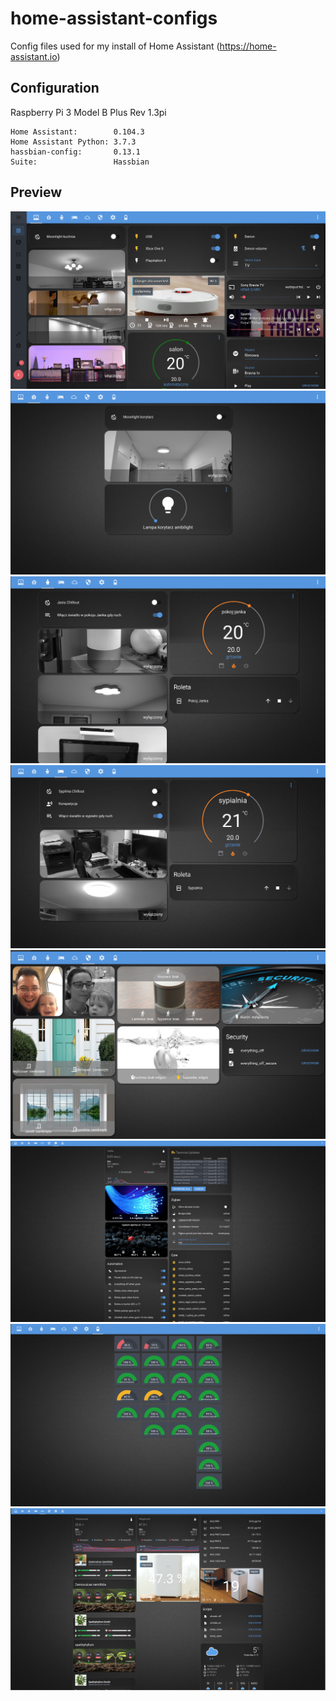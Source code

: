 # home-assistant-configs
Config files used for my install of Home Assistant (https://home-assistant.io)

## Configuration

Raspberry Pi 3 Model B Plus Rev 1.3pi

```
Home Assistant:        0.104.3
Home Assistant Python: 3.7.3
hassbian-config:       0.13.1
Suite:                 Hassbian
```

## Preview

<img src="https://github.com/Zenedith/home-assistant-configs/blob/master/preview/ha_living_room.png" alt="Home Assistant dashboard" />
<img src="https://github.com/Zenedith/home-assistant-configs/blob/master/preview/ha_korytarz.png" alt="Home Assistant dashboard" />
<img src="https://github.com/Zenedith/home-assistant-configs/blob/master/preview/ha_janek.png" alt="Home Assistant dashboard" />
<img src="https://github.com/Zenedith/home-assistant-configs/blob/master/preview/ha_sypialnia.png" alt="Home Assistant dashboard" />
<img src="https://github.com/Zenedith/home-assistant-configs/blob/master/preview/ha_security.png" alt="Home Assistant dashboard" />
<img src="https://github.com/Zenedith/home-assistant-configs/blob/master/preview/ha_settings.png" alt="Home Assistant dashboard" />
<img src="https://github.com/Zenedith/home-assistant-configs/blob/master/preview/ha_battery.png" alt="Home Assistant dashboard" />
<img src="https://github.com/Zenedith/home-assistant-configs/blob/master/preview/ha_weather.png" alt="Home Assistant dashboard" />

